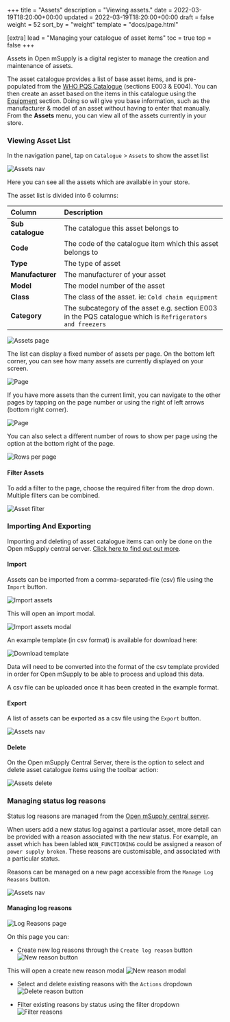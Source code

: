 +++
title = "Assets"
description = "Viewing assets."
date = 2022-03-19T18:20:00+00:00
updated = 2022-03-19T18:20:00+00:00
draft = false
weight = 52
sort_by = "weight"
template = "docs/page.html"

[extra]
lead = "Managing your catalogue of asset items"
toc = true
top = false
+++

Assets in Open mSupply is a digital register to manage the creation and maintenance of assets.

The asset catalogue provides a list of base asset items, and is pre-populated from the [WHO PQS Catalogue](https://apps.who.int/immunization_standards/vaccine_quality/pqs_catalogue/) (sections E003 & E004). You can then create an asset based on the items in this catalogue using the [Equipment](/docs/coldchain/equipment/) section. Doing so will give you base information, such as the manufacturer & model of an asset without having to enter that manually.
From the **Assets** menu, you can view all of the assets currently in your store.

### Viewing Asset List

In the navigation panel, tap on `Catalogue` > `Assets` to show the asset list

![Assets nav](/docs/catalogue/images/assets.png)

Here you can see all the assets which are available in your store.

The asset list is divided into 6 columns:

| Column            | Description                                                                                               |
| :---------------- | :-------------------------------------------------------------------------------------------------------- |
| **Sub catalogue** | The catalogue this asset belongs to                                                                       |
| **Code**          | The code of the catalogue item which this asset belongs to                                                |
| **Type**          | The type of asset                                                                                         |
| **Manufacturer**  | The manufacturer of your asset                                                                            |
| **Model**         | The model number of the asset                                                                             |
| **Class**         | The class of the asset. ie: `Cold chain equipment`                                                        |
| **Category**      | The subcategory of the asset e.g. section E003 in the PQS catalogue which is `Refrigerators and freezers` |

![Assets page](/docs/catalogue/images/assets_page.png)

The list can display a fixed number of assets per page. On the bottom left corner, you can see how many assets are currently displayed on your screen.

![Page](/docs/distribution/images/os_list_showing.png)

If you have more assets than the current limit, you can navigate to the other pages by tapping on the page number or using the right of left arrows (bottom right corner).

![Page](/docs/distribution/images/os_list_pagenumbers.png)

You can also select a different number of rows to show per page using the option at the bottom right of the page.

![Rows per page](/docs/introduction/images/rows-per-page-select.png)

#### Filter Assets

To add a filter to the page, choose the required filter from the drop down. Multiple filters can be combined.

![Asset filter](/docs/catalogue/images/assets_filter.png)

### Importing And Exporting

Importing and deleting of asset catalogue items can only be done on the Open mSupply central server. <a href="/docs/getting_started/central">Click here to find out out more</a>.

#### Import

Assets can be imported from a comma-separated-file (csv) file using the `Import` button.

![Import assets](/docs/catalogue/images/assets_import.png)

This will open an import modal.

![Import assets modal](/docs/catalogue/images/assets_import_modal.png)

An example template (in csv format) is available for download here:

![Download template](/docs/catalogue/images/asset_import_template.png)

Data will need to be converted into the format of the csv template provided in order for Open mSupply to be able to process and upload this data.

A csv file can be uploaded once it has been created in the example format.

#### Export

A list of assets can be exported as a csv file using the `Export` button.

![Assets nav](/docs/catalogue/images/asset_export_button.png)

#### Delete

On the Open mSupply Central Server, there is the option to select and delete asset catalogue items using the toolbar action:

![Assets delete](/docs/catalogue/images/assets_delete.png)

### Managing status log reasons

<div class="note">Status log reasons are managed from the <a href="/docs/getting_started/central">Open mSupply central server</a>.</div>

When users add a new status log against a particular asset, more detail can be provided with a reason associated with the new status. For example, an asset which has been labled `NON_FUNCTIONING` could be assigned a reason of `power supply broken`. These reasons are customisable, and associated with a particular status.

Reasons can be managed on a new page accessible from the `Manage Log Reasons` button.

![Assets nav](/docs/catalogue/images/manage_reasons_button.png)

#### Managing log reasons

![Log Reasons page](/docs/catalogue/images/manage_log_reasons.png)

On this page you can:

- Create new log reasons through the `Create log reason` button
  ![New reason button](/docs/catalogue/images/reasons_create_button.png)

This will open a create new reason modal
![New reason modal](/docs/catalogue/images/reasons_create_modal.png)

- Select and delete existing reasons with the `Actions` dropdown
  ![Delete reason button](/docs/catalogue/images/reasons_delete.png)

- Filter existing reasons by status using the filter dropdown
  ![Filter reasons](/docs/catalogue/images/reasons_filter.png)
